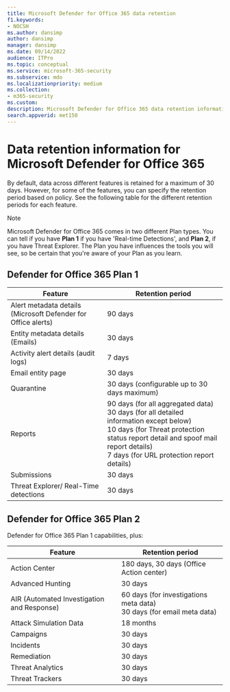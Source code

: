 ```yaml
---
title: Microsoft Defender for Office 365 data retention
f1.keywords:
- NOCSH
ms.author: dansimp
author: dansimp
manager: dansimp
ms.date: 09/14/2022
audience: ITPro
ms.topic: conceptual
ms.service: microsoft-365-security
ms.subservice: mdo
ms.localizationpriority: medium
ms.collection:
- m365-security
ms.custom: 
description: Microsoft Defender for Office 365 data retention informationThreat Explorer/ Real-Time detections 
search.appverid: met150
---
```


# Data retention information for Microsoft Defender for Office 365

By default, data across different features is retained for a maximum of 30 days. However, for some of the features, you can specify the retention period based on policy. See the following table for the different retention periods for each feature.

> [!NOTE]
> Microsoft Defender for Office 365 comes in two different Plan types. You can tell if you have **Plan 1** if you have 'Real-time Detections', and **Plan 2**, if you have Threat Explorer. The Plan you have influences the tools you will see, so be certain that you're aware of your Plan as you learn.

## Defender for Office 365 Plan 1

|Feature|Retention period|
|---|---|
|Alert metadata details (Microsoft Defender for Office alerts) | 90 days |
|Entity metadata details (Emails) | 30 days |
|Activity alert details (audit logs) | 7 days |
|Email entity page | 30 days |
|Quarantine | 30 days (configurable up to 30 days maximum) |
|Reports | 90 days (for all aggregated data) <br>30 days (for all detailed information except below) <br> 10 days (for Threat protection status report detail and spoof mail report details) <br> 7 days (for URL protection report details) <br>
|Submissions | 30 days |
|Threat Explorer/ Real-Time detections | 30 days |

## Defender for Office 365 Plan 2

Defender for Office 365 Plan 1 capabilities, plus:

|Feature|Retention period|
|---|---|
|Action Center | 180 days, 30 days (Office Action center)   |
|Advanced Hunting | 30 days |
|AIR (Automated Investigation and Response) | 60 days (for investigations meta data)<br> 30 days (for email meta data)  |
|Attack Simulation Data | 18 months |
|Campaigns | 30 days |
|Incidents | 30 days|
|Remediation | 30 days |
|Threat Analytics | 30 days |
|Threat Trackers | 30 days |
